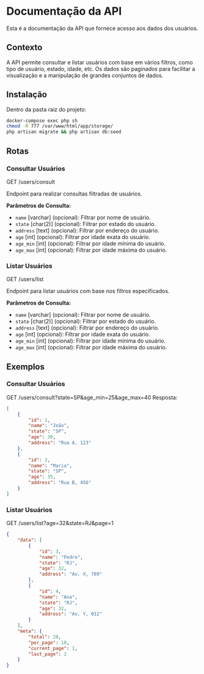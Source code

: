 # Documentação da API
Esta é a documentação da API que fornece acesso aos dados dos usuários.

## Contexto
A API permite consultar e listar usuários com base em vários filtros, como tipo de usuário, estado, idade, etc. Os dados são paginados para facilitar a visualização e a manipulação de grandes conjuntos de dados.

## Instalação
Dentro da pasta raiz do projeto:

```bash
docker-compose exec php sh
chmod -R 777 /var/www/html/app/storage/
php artisan migrate && php artisan db:seed
```

## Rotas

### Consultar Usuários
GET /users/consult

Endpoint para realizar consultas filtradas de usuários.

**Parâmetros de Consulta:**

- `name` [varchar] (opcional): Filtrar por nome de usuário.
- `state` [char(2)] (opcional): Filtrar por estado do usuário.
- `address` [text] (opcional): Filtrar por endereço do usuário.
- `age` [int] (opcional): Filtrar por idade exata do usuário.
- `age_min` [int] (opcional): Filtrar por idade mínima do usuário.
- `age_max` [int] (opcional): Filtrar por idade máxima do usuário.

### Listar Usuários
GET /users/list

Endpoint para listar usuários com base nos filtros especificados.

**Parâmetros de Consulta:**

- `name` [varchar] (opcional): Filtrar por nome de usuário.
- `state` [char(2)] (opcional): Filtrar por estado do usuário.
- `address` [text] (opcional): Filtrar por endereço do usuário.
- `age` [int] (opcional): Filtrar por idade exata do usuário.
- `age_min` [int] (opcional): Filtrar por idade mínima do usuário.
- `age_max` [int] (opcional): Filtrar por idade máxima do usuário.

## Exemplos

### Consultar Usuários
GET /users/consult?state=SP&age_min=25&age_max=40
Resposta:

```json
[
    {
        "id": 1,
        "name": "João",
        "state": "SP",
        "age": 30,
        "address": "Rua A, 123"
    },
    {
        "id": 2,
        "name": "Maria",
        "state": "SP",
        "age": 35,
        "address": "Rua B, 456"
    }
]
```
### Listar Usuários
GET /users/list?age=32&state=RJ&page=1

```json
{
    "data": [
        {
            "id": 3,
            "name": "Pedro",
            "state": "RJ",
            "age": 32,
            "address": "Av. X, 789"
        },
        {
            "id": 4,
            "name": "Ana",
            "state": "RJ",
            "age": 32,
            "address": "Av. Y, 012"
        }
    ],
    "meta": {
        "total": 20,
        "per_page": 10,
        "current_page": 1,
        "last_page": 2
    }
}
```